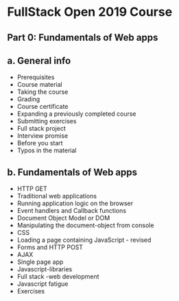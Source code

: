 # FullStack Open 2019 Course
## Part 0: Fundamentals of Web apps
## a. General info
- Prerequisites  
- Course material  
- Taking the course  
- Grading  
- Course certificate  
- Expanding a previously completed course  
- Submitting exercises  
- Full stack project  
- Interview promise  
- Before you start  
- Typos in the material  
## b. Fundamentals of Web apps
- HTTP GET 
- Traditional web applications  
- Running application logic on the browser  
- Event handlers and Callback functions  
- Document Object Model or DOM  
- Manipulating the document-object from console  
- CSS  
- Loading a page containing JavaScript - revised  
- Forms and HTTP POST  
- AJAX  
- Single page app  
- Javascript-libraries  
- Full stack -web development  
- Javascript fatigue  
- Exercises  

